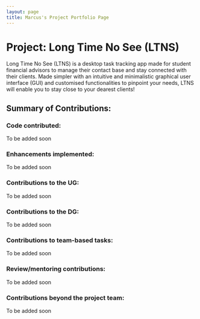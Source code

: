 ```yaml
---
layout: page
title: Marcus's Project Portfolio Page
---
```


# Project: Long Time No See (LTNS)

Long Time No See (LTNS) is a desktop task tracking app made for student financial advisors to manage their contact base
and stay connected with their clients. Made simpler with an intuitive and minimalistic graphical user interface (GUI)
and customised functionalities to pinpoint your needs, LTNS will enable you to stay close to your dearest clients!

## Summary of Contributions:

### Code contributed:
To be added soon

### Enhancements implemented:
To be added soon

### Contributions to the UG:
To be added soon

### Contributions to the DG:
To be added soon

### Contributions to team-based tasks:
To be added soon

### Review/mentoring contributions:
To be added soon

### Contributions beyond the project team:
To be added soon
